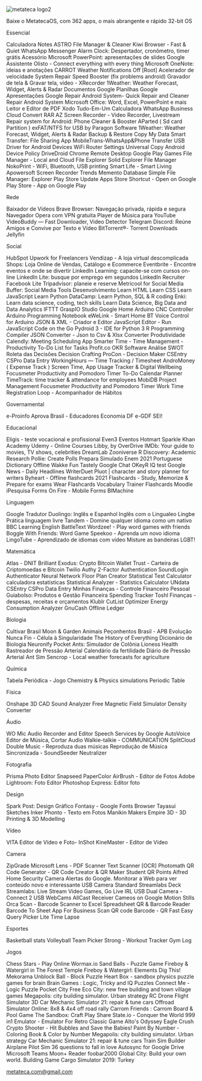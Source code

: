 ![metateca logo2](https://user-images.githubusercontent.com/29218322/137600338-c8ed14a4-1576-4ec7-8358-947589ee6d45.gif)

Baixe o MetatecaOS, com 362 apps, o mais abrangente e rápido 32-bit OS

Essencial

Calculadora
Notes
ASTRO File Manager & Cleaner
Kiwi Browser - Fast & Quiet
WhatsApp Messenger
Alarm Clock: Despertador, cronômetro, timer grátis
Acessório
Microsoft PowerPoint: apresentações de slides
Google Assistente
Olisto - Connect everything with every thing
Microsoft OneNote: ideias e anotações
CARROT Weather
Notifications Off [Root]
Acelerador de velocidade
System Repair Speed Booster (fix problems android)
Gravador de tela & Gravar tela, vídeo - XRecorder
1Weather: Weather Forecast, Widget, Alerts & Radar
Documentos Google
Planilhas Google
Apresentações Google
Repair Android System- Quick Repair and Cleaner
Repair Android System
Microsoft Office: Word, Excel, PowerPoint e mais
Leitor e Editor de PDF Xodo
Tudo-Em-Um Calculadora
WhatsApp Business
Cloud Convert
RAR
AZ Screen Recorder - Video Recorder, Livestream
Repair system for Android: Phone Cleaner & Booster
AParted ( Sd card Partition )
exFAT/NTFS for USB by Paragon Software
1Weather: Weather Forecast, Widget, Alerts & Radar
Backup & Restore
Copy My Data
Smart Transfer: File Sharing App
MobileTrans-WhatsApp&Phone Transfer
USB Driver for Android Devices
WiFi Router Settings
Universal Copy
Android Device Policy
DriveDroid
Chrome Remote Desktop
Google Play Games
File Manager - Local and Cloud File Explorer
Solid Explorer File Manager
NokoPrint - WiFi, Bluetooth, USB printing
Smart Life - Smart Living
Apowersoft Screen Recorder
Trends
Memento Database
Simple File Manager: Explorer
Play Store Update
Apps Store Shortcut - Open on Google Play Store - App on Google Play 


Rede

Baixador de Vídeos
Brave Browser: Navegação privada, rápida e segura
Navegador Opera com VPN gratuita
Player de Música para YouTube
VideoBuddy — Fast Downloader, Video Detector
Telegram
Discord: Reúne Amigos e Convive por Texto e Vídeo
BitTorrent®- Torrent Downloads
Jellyfin


Social

HubSpot
Upwork for Freelancers
Vendizap - A loja virtual descomplicada
Shops: Loja Online de Vendas, Catálogo e Ecommerce
Eventbrite - Encontre eventos e onde se divertir
LinkedIn Learning: capacite-se com cursos on-line
LinkedIn Lite: busque por emprego em segundos
LinkedIn Recruiter
Facebook Lite
Tripadvisor: planeie e reserve
Metricool for Social Media
Buffer: Social Media Tools
Desenvolvimento
Learn HTML
Learn CSS
Learn JavaScript
Learn Python
DataCamp: Learn Python, SQL & R coding
Enki: Learn data science, coding, tech skills
Learn Data Science, Big Data and Data Analytics
IFTTT
GraspIO Studio
Google Home
Arduino CNC Controller
Arduino Programming Notebook
eWeLink - Smart Home
BT Voice Control for Arduino
JSON & XML - Criador e Editor
JavaScript Editor - Run JavaScript Code on the Go
Pydroid 3 - IDE for Python 3
R Programming Compiler
JSON Converter - Json to Csv & Xlsx Converter
Produtividade
Calendly: Meeting Scheduling App
Smarter Time - Time Management - Productivity
To-Do List for Tasks
Profit.co OKR Software
Análise SWOT
Roleta das Decisões
Decision Crafting
ProCon - Decision Maker
CSEntry CSPro Data Entry
WorkingHours — Time Tracking / Timesheet
AndroMoney ( Expense Track )
Screen Time, App Usage Tracker & Digital Wellbeing
Focusmeter Productivity and Pomodoro Timer
To-Do Calendar Planner
TimeTrack: time tracker & attendance for employees
MobiDB Project Management
Focusmeter Productivity and Pomodoro Timer
Work Time Registration
Loop - Acompanhador de Hábitos


Governamental

e-Proinfo
Aprova Brasil - Educadores
Economia DF
e-GDF
SEI!


Educacional

Eligis - teste vocacional e profissional
Even3 Eventos
Hotmart Sparkle
Khan Academy
Udemy - Online Courses
Libby, by OverDrive
IMDb: Your guide to movies, TV shows, celebrities
DreamLab
Zooniverse
R Discovery: Academic Research
Pollie: Create Polls
Prepara Simulado Enem 2021
Portuguese Dictionary Offline
Wakke Fun
Tastely
Google Chat
OKeyR
IQ test
Google News - Daily Headlines
WriterDuet
Pluot | character and story planner for writers
Byheart - Offline flashcards 2021
Flashcards - Study, Memorize & Prepare for exams
Wear Flashcards
Vocabulary Trainer Flashcards
Moodle
iPesquisa
Forms On Fire - Mobile Forms
BIMachine


Linguagem

Google Tradutor
Duolingo: Inglês e Espanhol
Inglês com o Lingualeo
Lingbe Prática linguagem livre
Tandem - Domine qualquer idioma como um nativo
BBC Learning English
BattleText
Wordzee! - Play word games with friends
Boggle With Friends: Word Game
Speekoo - Aprenda um novo idioma
LingoTube - Aprendizado de idiomas com vídeo
Misture as bandeiras LGBT!


Matemática

Atlas - DNIT
Brilliant
Exodus: Crypto Bitcoin Wallet
Trust - Carteira de Criptomoedas e Bitcoin
Twilio Authy 2-Factor Authentication
SoundLogin Authenticator
Neural Network
Floor Plan Creator
Statistical Test Calculator
calculadora estatísticas
Statistical Analyzer - Statistics Calculator
UNdata
CSEntry CSPro Data Entry
Minhas Finanças - Controle Financeiro Pessoal
Guiabolso: Produtos e Gestão Financeira
Spending Tracker
Toshl Finanças - despesas, receitas e orçamentos
Klublr
CutList Optimizer
Energy Consumption Analyzer
GnuCash
Offline Ledger


Biologia

Cultivar Brasil
Moon & Garden
Animais Peçonhentos Brasil - APB
Evolução Nunca Fin - Célula à Singularidade
The History of Everything
Dicionário de Biologia
Neuronify
Pocket Ants: Simulador de Colônia
Lioness Health
Rastreador de Pressão Arterial
Calendário da fertilidade
Diário de Pressão Arterial
Ant Sim
Sencrop - Local weather forecasts for agriculture


Química

Tabela Periódica - Jogo
Chemistry & Physics simulations
Periodic Table


Física

Onshape 3D CAD
Sound Analyzer Free
Magnetic Field Simulator
Density Converter


Áudio

WO Mic
Audio Recorder and Editor
Speech Services by Google
AutoVoice
Editor de Música, Cortar Audio
Walkie-talkie - COMMUNICATION
SplitCloud Double Music - Reproduza duas músicas
Reprodução de Música Sincronizada - SoundSeeder
Neutralizer


Fotografia

Prisma Photo Editor
Snapseed
PaperColor
AirBrush - Editor de Fotos
Adobe Lightroom: Foto Editor
Photoshop Express: Editor foto


Design

Spark Post: Design Gráfico
Fontasy - Google Fonts Browser
Tayasui Sketches
Inker
Phonto - Texto em Fotos
Manikin
Makers Empire 3D - 3D Printing & 3D Modelling


Vídeo

VITA
Editor de Vídeo e Foto- InShot
KineMaster - Editor de Vídeo


Camera

ZipGrade
Microsoft Lens - PDF Scanner
Text Scanner [OCR]
Photomath
QR Code Generator - QR Code Creator & QR Maker
Student QR Points
Alfred Home Security Camera
Alertas do Google. Monitorar a Web para ver conteúdo novo e interessante
USB Camera Standard
Streamlabs Deck
Streamlabs: Live Stream Video Games, Go Live IRL
USB Dual Camera - Connect 2 USB WebCams
AllCast Receiver
Cameos on Google
Motion Stills
Orca Scan - Barcode Scanner to Excel Spreadsheet
QR & Barcode Reader
Barcode To Sheet App For Business
Scan QR code Barcode - QR Fast Easy
Query Picker Lite
Time Lapse


Esportes

Basketball stats
Volleyball Team Picker
Strong - Workout Tracker Gym Log


Jogos

Chess Stars - Play Online
Wormax.io
Sand Balls - Puzzle Game
Fireboy & Watergirl in The Forest Temple
Fireboy & Watergirl: Elements
Dig This!
Mekorama
Unblock Ball - Block Puzzle
Heart Box - sandbox physics puzzle games for brain
Brain Games : Logic, Tricky and IQ Puzzles
Connect Me - Logic Puzzle
Pocket City Free
Eco City: new free building and town village games
Megapolis: city building simulator. Urban strategy
RC Drone Flight Simulator 3D
Car Mechanic Simulator 21: repair & tune cars
Offroad Simulator Online: 8x8 & 4x4 off road rally
Carrom Friends : Carrom Board & Pool Game
The Sandbox: Craft Play Share
State.io - Conquer the World
999 in1 Emulator - Emulator For Retro Classic Game
Alto's Odyssey
Eagle Crush
Crypto Shooter - Hit Bubbles and Save the Babies!
Paint By Number - Coloring Book & Color by Number
Megapolis: city building simulator. Urban strategy
Car Mechanic Simulator 21: repair & tune cars
Train Sim Builder
Airplane Pilot Sim
36 questions to fall in love
Autosync for Google Drive
Microsoft Teams
Moon+ Reader
foobar2000
Global City: Build your own world. Building Game
Cargo Simulator 2019: Turkey

metateca.com@gmail.com

